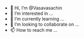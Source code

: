 - 👋 Hi, I’m @Vasavasachin
- 👀 I’m interested in ...
- 🌱 I’m currently learning ...
- 💞️ I’m looking to collaborate on ...
- 📫 How to reach me ...

<!---
Vasavasachin/Vasavasachin is a ✨ special ✨ repository because its `README.md` (this file) appears on your GitHub profile.
You can click the Preview link to take a look at your changes.
--->

